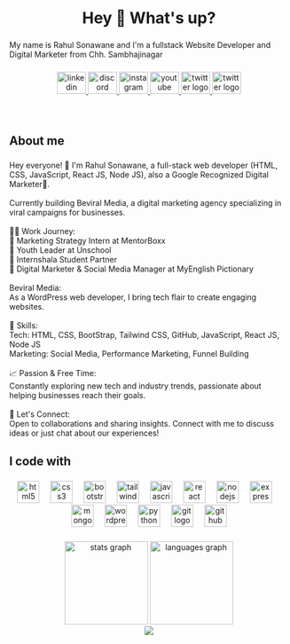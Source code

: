 
###

<h1 align="center">Hey 👋 What's up?</h1>

###

<p align="left">My name is Rahul Sonawane and I'm a fullstack Website Developer and  Digital Marketer from Chh. Sambhajinagar</p>

###

<div align="center">
  <a href="https://www.linkedin.com/in/therahulsonawane/" target="_blank">
    <img src="https://raw.githubusercontent.com/maurodesouza/profile-readme-generator/master/src/assets/icons/social/linkedin/default.svg" width="52" height="40" alt="linkedin logo"  />
  </a>
  <a href="https://discord.com/channels/944803525710454784/944803525710454786" target="_blank">
    <img src="https://raw.githubusercontent.com/maurodesouza/profile-readme-generator/master/src/assets/icons/social/discord/default.svg" width="52" height="40" alt="discord logo"  />
  </a>
  <a href="https://www.instagram.com/therahulsonwane/" target="_blank">
    <img src="https://raw.githubusercontent.com/maurodesouza/profile-readme-generator/master/src/assets/icons/social/instagram/default.svg" width="52" height="40" alt="instagram logo"  />
  </a>
  <a href="https://www.youtube.com/channel/UCu6_lgQrMkZn0YX2VG9aOPw" target="_blank">
    <img src="https://raw.githubusercontent.com/maurodesouza/profile-readme-generator/master/src/assets/icons/social/youtube/default.svg" width="52" height="40" alt="youtube logo"  />
  </a>
  <a href="https://twitter.com/itsrahulsonwane" target="_blank">
    <img src="https://raw.githubusercontent.com/maurodesouza/profile-readme-generator/master/src/assets/icons/social/twitter/default.svg" width="52" height="40" alt="twitter logo"  />
  </a>
  <a href="https://rahulsonwane.com/" target="_blank">
    <img src="[https://raw.githubusercontent.com/maurodesouza/profile-readme-generator/master/src/assets/icons/social/website/default.svg](https://png.pngtree.com/png-clipart/20190520/original/pngtree-web-search-vector-icon-png-image_3720264.jpg)" width="52" height="40" alt="twitter logo"  />
  </a>
</div>

###

<br clear="both">

<h2 align="left">About me</h2>

###

<p align="left">Hey everyone! 👋 I'm Rahul Sonawane, a full-stack web developer (HTML, CSS, JavaScript, React JS, Node JS), also a Google Recognized Digital Marketer🚀. <br><br>Currently building Beviral Media, a digital marketing agency specializing in viral campaigns for businesses.<br><br>👨‍💻 Work Journey:<br>🚀 Marketing Strategy Intern at MentorBoxx<br>👥 Youth Leader at Unschool<br>🤝 Internshala Student Partner<br>📱 Digital Marketer & Social Media Manager at MyEnglish Pictionary<br><br> Beviral Media:<br>As a WordPress web developer, I bring tech flair to create engaging websites.<br><br>🔧 Skills:<br>Tech: HTML, CSS, BootStrap, Tailwind CSS, GitHub, JavaScript, React JS, Node JS<br>Marketing: Social Media, Performance Marketing, Funnel Building<br><br>📈 Passion & Free Time:<br>Constantly exploring new tech and industry trends, passionate about helping businesses reach their goals.<br><br>🤝 Let's Connect:<br>Open to collaborations and sharing insights. Connect with me to discuss ideas or just chat about our experiences!</p>

###

<h2 align="left">I code with</h2>

###

<div align="center">
  <img src="https://cdn.jsdelivr.net/gh/devicons/devicon/icons/html5/html5-original.svg" height="40" alt="html5 logo"  />
  <img width="12" />
  <img src="https://cdn.jsdelivr.net/gh/devicons/devicon/icons/css3/css3-original.svg" height="40" alt="css3 logo"  />
  <img width="12" />
  <img src="https://cdn.jsdelivr.net/gh/devicons/devicon/icons/bootstrap/bootstrap-original.svg" height="40" alt="bootstrap logo"  />
  <img width="12" />
  <img src="https://cdn.jsdelivr.net/gh/devicons/devicon/icons/tailwindcss/tailwindcss-original-wordmark.svg" height="40" alt="tailwindcss logo"  />
  <img width="12" />
  <img src="https://cdn.jsdelivr.net/gh/devicons/devicon/icons/javascript/javascript-original.svg" height="40" alt="javascript logo"  />
  <img width="12" />
  <img src="https://cdn.jsdelivr.net/gh/devicons/devicon/icons/react/react-original.svg" height="40" alt="react logo"  />
  <img width="12" />
  <img src="https://cdn.jsdelivr.net/gh/devicons/devicon/icons/nodejs/nodejs-original.svg" height="40" alt="nodejs logo"  />
  <img width="12" />
  <img src="https://cdn.jsdelivr.net/gh/devicons/devicon/icons/express/express-original.svg" height="40" alt="express logo"  />
  <img width="12" />
  <img src="https://cdn.jsdelivr.net/gh/devicons/devicon/icons/mongodb/mongodb-original.svg" height="40" alt="mongodb logo"  />
  <img width="12" />
  <img src="https://cdn.jsdelivr.net/gh/devicons/devicon/icons/wordpress/wordpress-original.svg" height="40" alt="wordpress logo"  />
  <img width="12" />
  <img src="https://cdn.jsdelivr.net/gh/devicons/devicon/icons/python/python-original.svg" height="40" alt="python logo"  />
  <img width="12" />
  <img src="https://cdn.jsdelivr.net/gh/devicons/devicon/icons/git/git-original.svg" height="40" alt="git logo"  />
  <img width="12" />
  <img src="https://cdn.jsdelivr.net/gh/devicons/devicon/icons/github/github-original.svg" height="40" alt="github logo"  />
</div>

###

<div align="left">
</div>

###

<div align="center">
  <img src="https://github-readme-stats.vercel.app/api?username=therahulsonawane&hide_title=false&hide_rank=false&show_icons=true&include_all_commits=true&count_private=true&disable_animations=false&theme=dracula&locale=en&hide_border=false&order=1" height="150" alt="stats graph"  />
  <img src="https://github-readme-stats.vercel.app/api/top-langs?username=therahulsonawane&locale=en&hide_title=false&layout=compact&card_width=320&langs_count=5&theme=dracula&hide_border=false&order=2" height="150" alt="languages graph"  />
</div>

<div align="center">
  <img src="https://profile-counter.glitch.me/therahulsonawane/count.svg?"  />
</div>

###
